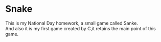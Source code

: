 # Snake

This is my National Day homework, a small game called Sanke.   
And also it is my first game created by C,it retains the main point of this game.


